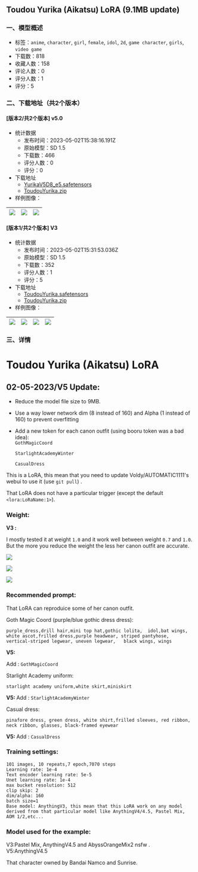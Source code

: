 ## Toudou Yurika (Aikatsu) LoRA (9.1MB update)
### 一、模型概述

- 标签：`anime`, `character`, `girl`, `female`, `idol`, `2d`, `game character`, `girls`, `video game`
- 下载数：818
- 收藏人数：158
- 评论人数：0
- 评分人数：1
- 评分：5

### 二、下载地址（共2个版本）

#### [版本2/共2个版本] v5.0

- 统计数据
  - 发布时间：2023-05-02T15:38:16.191Z
  - 原始模型：SD 1.5
  - 下载数：466
  - 评分人数：0
  - 评分：0
- 下载地址
  - [YurikaV5D8_e5.safetensors](https://civitai.com/api/download/models/60674)
  - [ToudouYurika.zip](https://civitai.com/api/download/models/60674?type=Training%20Data)
- 样例图像：

| <img src="https://image.civitai.com/xG1nkqKTMzGDvpLrqFT7WA/e2ee143d-b631-4a2f-983e-ab49e464bc00/width=450/663856.jpeg" /> | <img src="https://image.civitai.com/xG1nkqKTMzGDvpLrqFT7WA/e75140b1-9ec9-4574-3ba2-2d832338f600/width=450/663901.jpeg" /> | <img src="https://image.civitai.com/xG1nkqKTMzGDvpLrqFT7WA/451a62ad-618e-47d3-0d18-5272daecd400/width=450/663860.jpeg" /> |
| ---- | ---- | ---- |

#### [版本1/共2个版本] V3

- 统计数据
  - 发布时间：2023-05-02T15:31:53.036Z
  - 原始模型：SD 1.5
  - 下载数：352
  - 评分人数：1
  - 评分：5
- 下载地址
  - [ToudouYurika.safetensors](https://civitai.com/api/download/models/7873)
  - [ToudouYurika.zip](https://civitai.com/api/download/models/7873?type=Training%20Data)
- 样例图像：

| <img src="https://image.civitai.com/xG1nkqKTMzGDvpLrqFT7WA/efbe2032-526b-4cfa-73d9-ad13397b8900/width=450/74101.jpeg" /> | <img src="https://image.civitai.com/xG1nkqKTMzGDvpLrqFT7WA/e3ea47c4-ac47-47ed-d335-65f3db0e6100/width=450/74100.jpeg" /> | <img src="https://image.civitai.com/xG1nkqKTMzGDvpLrqFT7WA/bfec8b29-6e43-43f6-fdf8-48cc7b2ddf00/width=450/74099.jpeg" /> | <img src="https://image.civitai.com/xG1nkqKTMzGDvpLrqFT7WA/53088184-5217-4c8a-051e-1c7fcf07d700/width=450/74098.jpeg" /> |
| ---- | ---- | ---- | ---- |


### 三、详情
<h1>Toudou Yurika (Aikatsu) LoRA</h1><p></p><h2>02-05-2023/V5 Update:</h2><ul><li><p>Reduce the model file size to 9MB.</p></li></ul><ul><li><p>Use a way lower network dim (8 instead of 160) and Alpha (1 instead of 160) to prevent overfitting</p></li><li><p>Add a new token for each canon outfit (using booru token was a bad idea):<br /><code>GothMagicCoord</code></p><p><code>StarlightAcademyWinter</code></p><p><code>CasualDress</code></p><p></p></li></ul><p></p><p></p><p></p><p>This is a LoRA, this mean that you need to update Voldy/AUTOMATIC1111's webui to use it (use <code>git pull</code>) .</p><p></p><p>That LoRA does not have a particular trigger (except the default <code>&lt;lora:LoRaName:1&gt;</code>).</p><p></p><p></p><p></p><h3>Weight:</h3><p></p><p><strong>V3 : </strong></p><p>I mostly tested it at weight <code>1.0</code> and it work well between weight <code>0.7</code> and <code>1.0</code>. But the more you reduce the weight the less her canon outfit are accurate.</p><p></p><p></p><img src="https://imagecache.civitai.com/xG1nkqKTMzGDvpLrqFT7WA/17460efc-b78a-4bbe-32a1-765734b2b300/width=525" /><p></p><img src="https://imagecache.civitai.com/xG1nkqKTMzGDvpLrqFT7WA/a4177073-4dd5-4e12-8f39-0d2eaf1adf00/width=525" /><p></p><p></p><img src="https://imagecache.civitai.com/xG1nkqKTMzGDvpLrqFT7WA/cb93f34d-4f14-4865-13ff-cab2ec0b6500/width=525" /><p></p><p></p><h3>Recommended prompt:</h3><p>That LoRA can reproduice some of her canon outfit.</p><p></p><p>Goth Magic Coord (purple/blue gothic dress dress):</p><pre><code>purple_dress,drill hair,mini top hat,gothic lolita,  idol,bat wings, white ascot,frilled dress,purple headwear, striped pantyhose,  vertical-striped legwear, uneven legwear,   black wings, wings</code></pre><p><strong>V5: </strong></p><p>Add : <code>GothMagicCoord</code></p><p></p><p></p><p>Starlight Academy uniform:</p><pre><code>starlight academy uniform,white skirt,miniskirt</code></pre><p><strong>V5:  </strong>Add : <code>StarlightAcademyWinter</code></p><p></p><p>Casual dress:</p><pre><code>pinafore dress, green dress, white shirt,frilled sleeves, red ribbon, neck ribbon, glasses, black-framed eyewear</code></pre><p></p><p><strong>V5:  </strong>Add : <code>CasualDress</code></p><p></p><h3>Training settings:</h3><pre><code>101 images, 10 repeats,7 epoch,7070 steps
Learning rate: 1e-4
Text encoder learning rate: 5e-5 
Unet learning rate: 1e-4 
max bucket resolution: 512 
clip skip: 2 
dim/alpha: 160 
batch size=1 
Base model: AnythingV3, this mean that this LoRA work on any model derived from that particular model like AnythingV4/4.5, Pastel Mix, AOM 1/2,etc...</code></pre><p></p><p></p><h3>Model used for the example:</h3><p>V3:Pastel Mix, AnythingV4.5 and AbyssOrangeMix2 nsfw .<br />V5:AnythingV4.5</p><p>That character owned by Bandai Namco and Sunrise.</p>